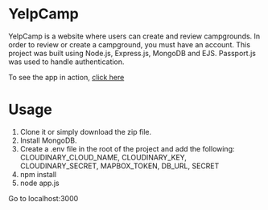 # YelpCamp
YelpCamp is a website where users can create and review campgrounds. In order to review or create a campground, you must have an account.
This project was built using Node.js, Express.js, MongoDB and EJS. Passport.js was used to handle authentication.

To see the app in action, <a href="https://yelp-camp-101.herokuapp.com/">click here</a>

# Usage
1. Clone it or simply download the zip file.
2. Install MongoDB.
3. Create a .env file in the root of the project and add the following: 
   CLOUDINARY_CLOUD_NAME, CLOUDINARY_KEY, CLOUDINARY_SECRET, MAPBOX_TOKEN, DB_URL, SECRET
4. npm install
5. node app.js

Go to localhost:3000
